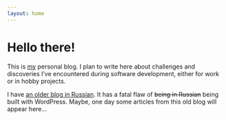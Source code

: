 ```yaml
---
layout: home
---
```


# Hello there!

This is [my](/about) personal blog. I plan to write here about
challenges and discoveries I’ve encountered during software development,
either for work or in hobby projects.

I have [an older blog in Russian][old-blog]. It has a fatal flaw
of <del>being in Russian</del> being built with WordPress. Maybe, one day some
articles from this old blog will appear here…

[old-blog]: https://old.ostrov.ski/
